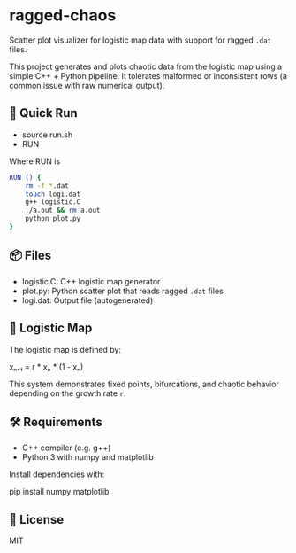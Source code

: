 # ragged-chaos

Scatter plot visualizer for logistic map data with support for ragged `.dat` files.

This project generates and plots chaotic data from the logistic map using a simple C++ + Python pipeline.
It tolerates malformed or inconsistent rows (a common issue with raw numerical output).

## 🚀 Quick Run

- source run.sh
- RUN

Where RUN is 

```bash
RUN () {
    rm -f *.dat
    touch logi.dat
    g++ logistic.C
    ./a.out && rm a.out
    python plot.py
}
```

## 📦 Files

- logistic.C: C++ logistic map generator
- plot.py: Python scatter plot that reads ragged `.dat` files
- logi.dat: Output file (autogenerated)

## 🧠 Logistic Map

The logistic map is defined by:

xₙ₊₁ = r * xₙ * (1 - xₙ)

This system demonstrates fixed points, bifurcations, and chaotic behavior depending on the growth rate `r`.

## 🛠 Requirements

- C++ compiler (e.g. g++)
- Python 3 with numpy and matplotlib

Install dependencies with:

pip install numpy matplotlib


## 📄 License

MIT

